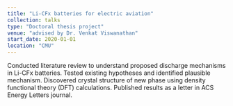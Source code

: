 ```yaml
---
title: "Li-CFx batteries for electric aviation"
collection: talks
type: "Doctoral thesis project"
venue: "advised by Dr. Venkat Viswanathan"
start_date: 2020-01-01
location: "CMU"
---
```

Conducted literature review to understand proposed discharge mechanisms in Li-CFx batteries. Tested existing hypotheses and identified plausible mechanism. Discovered crystal structure of new phase using density functional theory (DFT) calculations. Published results as a letter in ACS Energy Letters journal.
